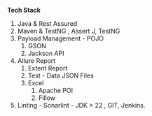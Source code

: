 **Tech Stack**

1. Java & Rest Assured
2. Maven & TestNG , Assert J, TestNG
3. Payload Management - POJO
    1. GSON
    2. Jackson API
4. Allure Report
    1. Extent Report
    2.  Test - Data JSON Files
    3. Excel
        1. Apache POI
        2. Fillow
5. Linting - Sonarlint  - JDK > 22 , GIT, Jenkins.
